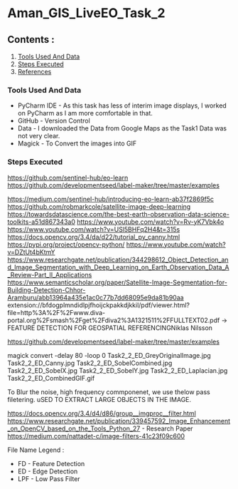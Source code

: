 # Aman_GIS_LiveEO_Task_2

## Contents :
1. [Tools Used And Data](#tools-used-and-data)
2. [Steps Executed](#steps-executed)
3. [References](#references)



### Tools Used And Data
* PyCharm IDE - As this task has less of interim image displays, I worked on PyCharm as I am more comfortable in that. 
* GitHub - Version Control
* Data - I downloaded the Data from Google Maps as the Task1 Data was not very clear. 
* Magick - To Convert the images into GIF

### Steps Executed


https://github.com/sentinel-hub/eo-learn https://github.com/developmentseed/label-maker/tree/master/examples

https://medium.com/sentinel-hub/introducing-eo-learn-ab37f2869f5c https://github.com/robmarkcole/satellite-image-deep-learning https://towardsdatascience.com/the-best-earth-observation-data-science-toolkits-a51d867343a0 https://www.youtube.com/watch?v=Rv-yK7Vbk4o https://www.youtube.com/watch?v=USl5BHFq2H4&t=315s https://docs.opencv.org/3.4/da/d22/tutorial_py_canny.html https://pypi.org/project/opencv-python/ https://www.youtube.com/watch?v=DZtUt4bKtmY https://www.researchgate.net/publication/344298612_Object_Detection_and_Image_Segmentation_with_Deep_Learning_on_Earth_Observation_Data_A_Review-Part_II_Applications https://www.semanticscholar.org/paper/Satellite-Image-Segmentation-for-Building-Detection-Chhor-Aramburu/abb13964a435e1ac0c77b7dd68095e9da81b90aa extension://bfdogplmndidlpjfhoijckpakkdjkkil/pdf/viewer.html?file=http%3A%2F%2Fwww.diva-portal.org%2Fsmash%2Fget%2Fdiva2%3A1321511%2FFULLTEXT02.pdf -> FEATURE DETECTION FOR GEOSPATIAL REFERENCINGNiklas Nilsson

https://github.com/developmentseed/label-maker/tree/master/examples



magick convert -delay 80 -loop 0 Task2_2_ED_GreyOriginalImage.jpg Task2_2_ED_Canny.jpg Task2_2_ED_SobelCombined.jpg Task2_2_ED_SobelX.jpg Task2_2_ED_SobelY.jpg Task2_2_ED_Laplacian.jpg Task2_2_ED_CombinedGIF.gif


To Blur the noise, high frequency commponenet, we use thelow pass filetering. uSED TO EXTRACT LARGE OBJECTS IN THE IMAGE. 

https://docs.opencv.org/3.4/d4/d86/group__imgproc__filter.html
https://www.researchgate.net/publication/339457592_Image_Enhancement_on_OpenCV_based_on_the_Tools_Python_27 - Research Paper
https://medium.com/nattadet-c/image-filters-41c23f09c600




File Name Legend : 
* FD  - Feature Detection
* ED  - Edge Detection
* LPF - Low Pass Filter
